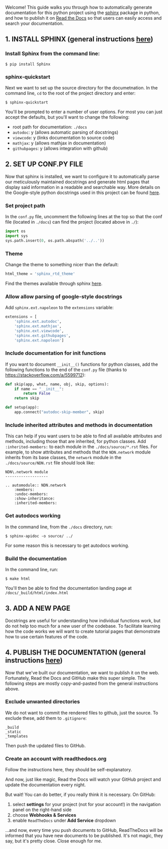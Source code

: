 Welcome! This guide walks you through how to automatically generate 
documentation for this python project using the 
[sphinx](http://www.sphinx-doc.org/en/stable/index.html) package in python, and 
how to publish it on 
[Read the Docs](https://readthedocs.org/)
so that users can easily access and search your documentation.

## 1. INSTALL SPHINX (general instructions [here](http://www.sphinx-doc.org/en/stable/tutorial.html))

### Install Sphinx from the command line:

```
$ pip install Sphinx
```

### sphinx-quickstart

Next we want to set up the source directory for the documetnation. In the 
command line, `cd` to the root of the project directory and enter:

```
$ sphinx-quickstart
```

You'll be prompted to enter a number of user options. For most you can just 
accept the defaults, but you'll want to change the following:

* root path for documentation: `./docs`
* `autodoc`: y (allows automatic parsing of docstrings)
* `viewcode`: y (links documentation to source code)
* `mathjax`: y (allows mathjax in documentation)
* `githubpages`: y (allows integration with github)

## 2. SET UP CONF.PY FILE
Now that sphinx is installed, we want to configure it to automatically parse our
meticulously maintained docstrings and generate html pages that display said 
information in a readable and searchable way. 
More details on the Google-style python docstrings used in this project can be 
found 
[here](http://sphinxcontrib-napoleon.readthedocs.io/en/latest/example_google.html).

### Set project path
In the `conf.py` file, uncomment the following lines at the top so that the conf 
file (located in `./docs`) can find the project (located above in `./`):

```python
import os
import sys
sys.path.insert(0, os.path.abspath('../..'))
```

### Theme
Change the theme to something nicer than the default:

```python
html_theme = 'sphinx_rtd_theme'
```

Find the themes available through sphinx 
[here](http://www.sphinx-doc.org/en/stable/theming.html).

### Allow allow parsing of google-style docstrings
Add `sphinx.ext.napoleon` to the `extensions` variable:

```python
extensions = [
    'sphinx.ext.autodoc',
    'sphinx.ext.mathjax',
    'sphinx.ext.viewcode',
    'sphinx.ext.githubpages',
    'sphinx.ext.napoleon'] 
```

### Include documentation for __init__ functions
If you want to document `__init__()` functions for python classes, add the 
following functions to the end of the `conf.py` file 
(thanks to https://stackoverflow.com/a/5599712):

```python
def skip(app, what, name, obj, skip, options):
    if name == "__init__":
        return False
    return skip

def setup(app):
    app.connect("autodoc-skip-member", skip)
```

### Include inherited attributes and methods in documentation
This can help if you want users to be able to find all available attributes and
methods, including those that are inherited, for python classes. Add
`:inherited-members:` to each module in the `./docs/source/*.rst` files. For 
example, to show attributes and methods that the `NDN.network` module inherits 
from its base classes, the `network` module in the `./docs/source/NDN.rst` file 
should look like:

```
NDN\.network module
-------------------

.. automodule:: NDN.network
    :members:
    :undoc-members:
    :show-inheritance:
    :inherited-members:
```

### Get autodocs working
In the command line, from the `./docs` directory, run:

```
$ sphinx-apidoc -o source/ ../
```

For some reason this is necessary to get autodocs working.

### Build the documentation
In the command line, run:

```
$ make html
```

You'll then be able to find the documentation landing page at
`/docs/_build/html/index.html`

## 3. ADD A NEW PAGE 
Docstrings are useful for understanding how individual functions work, but do 
not help too much for a new user of the codebase. To facilitate learning how the
code works we will want to create tutorial pages that demonstrate how to use certain
features of the code.


## 4. PUBLISH THE DOCUMENTATION (general instructions [here](http://dont-be-afraid-to-commit.readthedocs.io/en/latest/documentation.html))
Now that we've built our documentation, we want to publish it on the web. 
Fortunately, Read the Docs and GitHub make this super simple. The following steps
are mostly copy-and-pasted from the general instructions above.

### Exclude unwanted directories
We do not want to commit the rendered files to github, just the source. To 
exclude these, add them to `.gitignore`:

```
_build
_static
_templates
```

Then push the updated files to GitHub.

### Create an account with readthedocs.org
Follow the instructions here, they should be self-explanatory.

And now, just like magic, Read the Docs will watch your GitHub project and 
update the documentation every night.

But wait! You can do better, if you really think it is necessary. On GitHub:
1. select **settings** for your project (not for your account!) in the 
navigation panel on the right-hand side
2. choose **Webhooks & Services**
3. enable `ReadTheDocs` under **Add Service** dropdown

...and now, every time you push documents to GitHub, ReadTheDocs will be 
informed that you have new documents to be published. It's not magic, they say,
but it's pretty close. Close enough for me.

